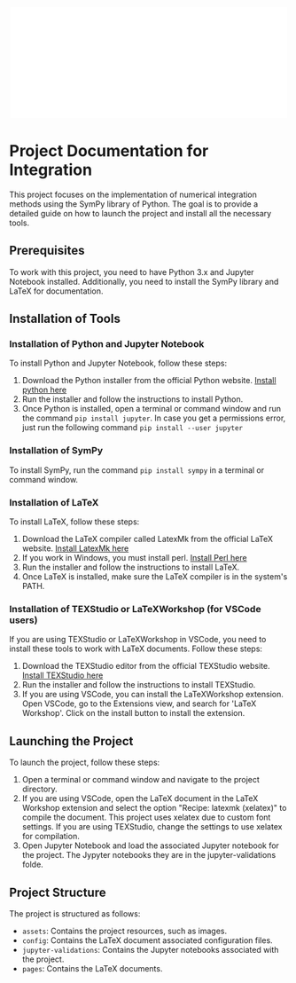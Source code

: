 <div align="center">
    <img src="./assets/logo.png" width="500" height="200">
</div>

# Project Documentation for Integration

This project focuses on the implementation of numerical integration methods using the SymPy library of Python. The goal is to provide a detailed guide on how to launch the project and install all the necessary tools.

## Prerequisites

To work with this project, you need to have Python 3.x and Jupyter Notebook installed. Additionally, you need to install the SymPy library and LaTeX for documentation.

## Installation of Tools

### Installation of Python and Jupyter Notebook

To install Python and Jupyter Notebook, follow these steps:
1. Download the Python installer from the official Python website. [Install python here](https://www.python.org/)
2. Run the installer and follow the instructions to install Python.
3. Once Python is installed, open a terminal or command window and run the command `pip install jupyter`. In case you get a permissions error, just run the following command `pip install --user jupyter`

### Installation of SymPy

To install SymPy, run the command `pip install sympy` in a terminal or command window.

### Installation of LaTeX

To install LaTeX, follow these steps:
1. Download the LaTeX compiler called LatexMk from the official LaTeX website. [Install LatexMk here](https://miktex.org/packages/latexmk)
2. If you work in Windows, you must install perl. [Install Perl here](https://strawberryperl.com/) 
3. Run the installer and follow the instructions to install LaTeX.
4. Once LaTeX is installed, make sure the LaTeX compiler is in the system's PATH.

### Installation of TEXStudio or LaTeXWorkshop (for VSCode users)

If you are using TEXStudio or LaTeXWorkshop in VSCode, you need to install these tools to work with LaTeX documents. Follow these steps:

1. Download the TEXStudio editor from the official TEXStudio website. [Install TEXStudio here](https://www.texstudio.org/)
2. Run the installer and follow the instructions to install TEXStudio.
3. If you are using VSCode, you can install the LaTeXWorkshop extension. Open VSCode, go to the Extensions view, and search for 'LaTeX Workshop'. Click on the install button to install the extension.

## Launching the Project

To launch the project, follow these steps:
1. Open a terminal or command window and navigate to the project directory.
2. If you are using VSCode, open the LaTeX document in the LaTeX Workshop extension and select the option "Recipe: latexmk (xelatex)" to compile the document. This project uses xelatex due to custom font settings.
   If you are using TEXStudio, change the settings to use xelatex for compilation.
3. Open Jupyter Notebook and load the associated Jupyter notebook for the project. The Jypyter notebooks they are in the jupyter-validations folde.

## Project Structure

The project is structured as follows:
- `assets`: Contains the project resources, such as images.
- `config`: Contains the LaTeX document associated configuration files.
- `jupyter-validations`: Contains the Jupyter notebooks associated with the project.
- `pages`: Contains the LaTeX documents.

